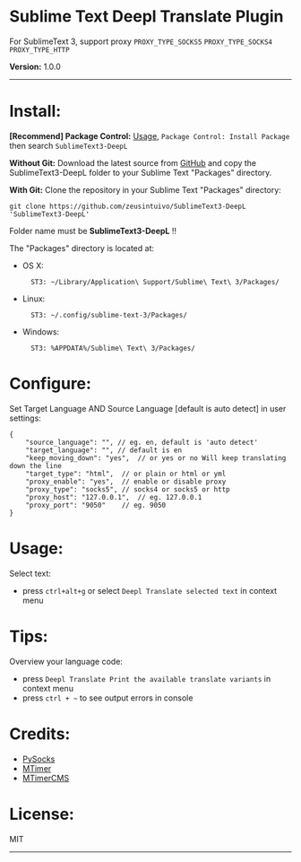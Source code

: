 Sublime Text Deepl Translate Plugin
===============================

For SublimeText 3, support proxy `PROXY_TYPE_SOCKS5` `PROXY_TYPE_SOCKS4` `PROXY_TYPE_HTTP`

**Version:** 1.0.0

------------------

Install:
=======

**[Recommend] Package Control:** [Usage](https://sublime.wbond.net/docs/usage),
 `Package Control: Install Package` then search `SublimeText3-DeepL`

**Without Git:** Download the latest source from 
[GitHub](https://github.com/zeusintuivo/SublimeText3-DeepL) and copy the 
SublimeText3-DeepL folder to your Sublime Text "Packages" directory.

**With Git:** Clone the repository in your Sublime Text "Packages" directory:

    git clone https://github.com/zeusintuivo/SublimeText3-DeepL 'SublimeText3-DeepL'

Folder name must be **SublimeText3-DeepL** !!

The "Packages" directory is located at:

* OS X:

        ST3: ~/Library/Application\ Support/Sublime\ Text\ 3/Packages/

* Linux:

        ST3: ~/.config/sublime-text-3/Packages/

* Windows:

        ST3: %APPDATA%/Sublime\ Text\ 3/Packages/

Configure:
=========

Set Target Language AND Source Language [default is auto detect] in user settings:


    {
        "source_language": "", // eg. en, default is 'auto detect'
        "target_language": "", // default is en
        "keep_moving_down": "yes",  // or yes or no Will keep translating down the line
        "target_type": "html",  // or plain or html or yml
        "proxy_enable": "yes",  // enable or disable proxy
        "proxy_type": "socks5", // socks4 or socks5 or http
        "proxy_host": "127.0.0.1",  // eg. 127.0.0.1
        "proxy_port": "9050"    // eg. 9050
    }


Usage:
=====

Select text:

* press `ctrl+alt+g` or select `Deepl Translate selected text` in context menu

Tips:
====

Overview your language code:

* press `Deepl Translate Print the available translate variants` in context menu
* press `ctrl + ~` to see output errors in console


Credits:
=======

* [PySocks](https://github.com/Anorov/PySocks)
* [MTimer](https://github.com/MTimer/)
* [MTimerCMS](https://github.com/MtimerCMS/)


License:
=======

MIT



------------------

